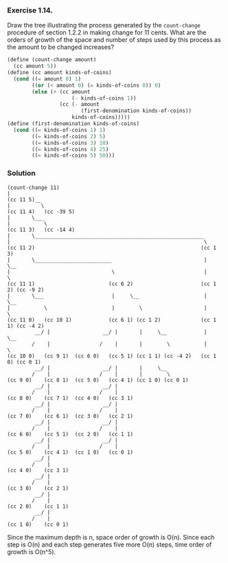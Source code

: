 ### Exercise 1.14.
Draw the tree illustrating the process generated by the `count-change` procedure of section 1.2.2 in making change for 11 cents. What are the orders of growth of the space and number of steps used by this process as the amount to be changed increases?
```scheme
(define (count-change amount)
  (cc amount 5))
(define (cc amount kinds-of-coins)
  (cond ((= amount 0) 1)
        ((or (< amount 0) (= kinds-of-coins 0)) 0)
        (else (+ (cc amount
                     (- kinds-of-coins 1))
                 (cc (- amount
                        (first-denomination kinds-of-coins))
                     kinds-of-coins)))))
(define (first-denomination kinds-of-coins)
  (cond ((= kinds-of-coins 1) 1)
        ((= kinds-of-coins 2) 5)
        ((= kinds-of-coins 3) 10)
        ((= kinds-of-coins 4) 25)
        ((= kinds-of-coins 5) 50)))
```
### Solution
    (count-change 11)
    |
    (cc 11 5)__
    |          \
    (cc 11 4)   (cc -39 5)
    |       \___
    |           \
    (cc 11 3)   (cc -14 4)
    |       \_______________________________________________________
    |                                                               \
    (cc 11 2)                                                      (cc 1 3)
    |       \_________________________                              |     \__
    |                                 \                             |        \
    (cc 11 1)                        (cc 6 2)                      (cc 1 2) (cc -9 2)
    |       \___                      |     \__                     |     \__
    |           \                     |        \                    |        \
    (cc 11 0)   (cc 10 1)            (cc 6 1) (cc 1 2)             (cc 1 1) (cc -4 2)
             __/ |                 __/ |       |     \__            |     \__
            /    |                /    |       |        \           |        \
    (cc 10 0)   (cc 9 1)  (cc 6 0)   (cc 5 1) (cc 1 1) (cc -4 2)   (cc 1 0) (cc 0 1)
             __/ |                 __/ |       |     \__
            /    |                /    |       |        \
    (cc 9 0)    (cc 8 1)  (cc 5 0)   (cc 4 1) (cc 1 0) (cc 0 1)
             __/ |                 __/ |
            /    |                /    |
    (cc 8 0)    (cc 7 1)  (cc 4 0)   (cc 3 1)
             __/ |                 __/ |
            /    |                /    |
    (cc 7 0)    (cc 6 1)  (cc 3 0)   (cc 2 1)
             __/ |                 __/ |
            /    |                /    |
    (cc 6 0)    (cc 5 1)  (cc 2 0)   (cc 1 1)
             __/ |                 __/ |
            /    |                /    |
    (cc 5 0)    (cc 4 1)  (cc 1 0)   (cc 0 1)
             __/ |
            /    |
    (cc 4 0)    (cc 3 1)
             __/ |
            /    |
    (cc 3 0)    (cc 2 1)
             __/ |
            /    |
    (cc 2 0)    (cc 1 1)
             __/ |
            /    |
    (cc 1 0)    (cc 0 1)

Since the maximum depth is n, space order of growth is O(n).
Since each step is O(n) and each step generates five more O(n) steps, time order of growth is O(n^5).
